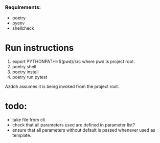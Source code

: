 ### Requirements:
- poetry
- pyenv
- shellcheck


# Run instructions

1. export PYTHONPATH=$(pwd)/src where pwd is project root.
2. poetry shell
3. poetry install
4. poetry run pytest


Azdoh assumes it is being invoked from the project root.


# todo:
- take file from cli
- check that all parameters used are defined in parameter list?
- ensure that all parameters without default is passed whenever used as template.